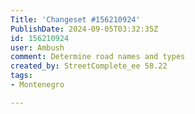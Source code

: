 ```yaml
---
Title: 'Changeset #156210924'
PublishDate: 2024-09-05T03:32:35Z
id: 156210924
user: Ambush
comment: Determine road names and types
created_by: StreetComplete_ee 58.22
tags:
- Montenegro

---
```

